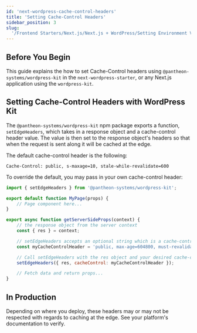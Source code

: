 ```yaml
---
id: 'next-wordpress-cache-control-headers'
title: 'Setting Cache-Control Headers'
sidebar_position: 3
slug:
  '/Frontend Starters/Next.js/Next.js + WordPress/Setting Environment Variables'
---
```


## Before You Begin

This guide explains the how to set Cache-Control headers using
`@pantheon-systems/wordpress-kit` in the `next-wordpress-starter`, or any Next.js
application using the `wordpress-kit`.

## Setting Cache-Control Headers with WordPress Kit

The `@pantheon-systems/wordpress-kit` npm package exports a function,
`setEdgeHeaders`, which takes in a response object and a cache-control header
value. The value is then set to the response object's headers so that when the
request is sent along it will be cached at the edge.

The default cache-control header is the following:

```http
Cache-Control: public, s-maxage=10, stale-while-revalidate=600
```

To override the default, you may pass in your own cache-control header:

```jsx title=pages/example/index.js
import { setEdgeHeaders } from '@pantheon-systems/wordpress-kit';

export default function MyPage(props) {
	// Page component here...
}

export async function getServerSideProps(context) {
	// the response object from the server context
	const { res } = context;

	// setEdgeHeaders accepts an optional string which is a cache-control header
	const myCacheControlHeader = 'public, max-age=604800, must-revalidate';

	// Call setEdgeHeaders with the res object and your desired cache-control header
	setEdgeHeaders({ res, cacheControl: myCacheControlHeader });

	// Fetch data and return props...
}
```

## In Production

Depending on where you deploy, these headers may or may not be respected with
regards to caching at the edge. See your platform's documentation to verify.
